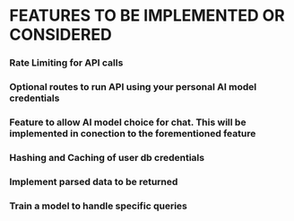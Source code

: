 # FEATURES TO BE IMPLEMENTED OR CONSIDERED

### Rate Limiting for API calls
### Optional routes to run API using your personal AI model credentials
### Feature to allow AI model choice for chat. This will be implemented in conection to the forementioned feature
### Hashing and Caching of user db credentials
### Implement parsed data to be returned 
### Train a model to handle specific queries